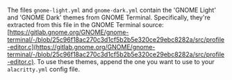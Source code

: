 The files `gnome-light.yml` and `gnome-dark.yml` contain the 'GNOME Light' and 'GNOME Dark' themes
from GNOME Terminal. Specifically, they're extracted from this file in the GNOME Terminal source:
[https://gitlab.gnome.org/GNOME/gnome-terminal/-/blob/25c96f18ac270c3d1cf5b2b5e320ce29ebc8282a/src/profile-editor.c](https://gitlab.gnome.org/GNOME/gnome-terminal/-/blob/25c96f18ac270c3d1cf5b2b5e320ce29ebc8282a/src/profile-editor.c).
To use these themes, append the one you want to use to your `alacritty.yml` config file.
